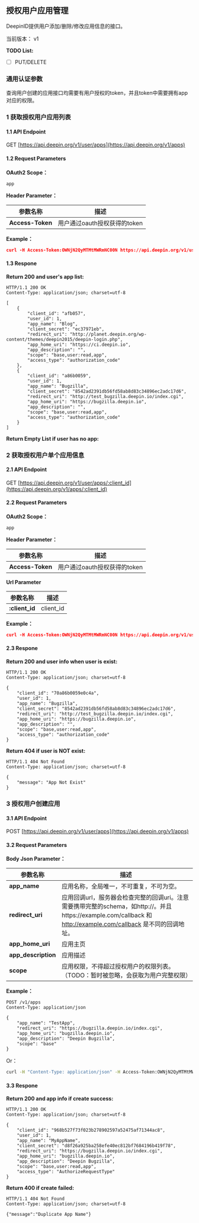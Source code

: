 <!--Meta
category:DeepinID
title:应用管理
DO NOT Delete Meta Above -->

##  授权用户应用管理


DeepinID提供用户添加/删除/修改应用信息的接口。

当前版本： v1

**TODO List:**

- [ ] PUT/DELETE

### 通用认证参数

查询用户创建的应用接口均需要有用户授权的token，并且token中需要拥有app对应的权限。


### 1 获取授权用户应用列表

#### 1.1 API Endpoint

GET [https://api.deepin.org/v1/user/apps](https://api.deepin.org/v1/apps)

#### 1.2 Request Parameters

**OAuth2 Scope：**

```
app
```

**Header Parameter：**

| 参数名称          | 描述        |
|----------------  |-------------|
| **Access-Token** | 用户通过oauth授权获得的token |

**Example：**

```json
curl -H Access-Token:OWNjN2QyMTMtMWRmNC00N https://api.deepin.org/v1/user/apps
```

#### 1.3 Respone

**Return 200 and user's app list:**

```http
HTTP/1.1 200 OK
Content-Type: application/json; charset=utf-8

[
	{
		"client_id": "afb057",
		"user_id": 1,
		"app_name": "Blog",
		"client_secret": "ec37971eb",
		"redirect_uri": "http://planet.deepin.org/wp-content/themes/deepin2015/deepin-login.php",
		"app_home_uri": "https://ci.deepin.io",
		"app_description": "",
		"scope": "base,user:read,app",
		"access_type": "authorization_code"
	},
	{
		"client_id": "a86b0059",
		"user_id": 1,
		"app_name": "Bugzilla",
		"client_secret": "8542ad2391db56fd58ab8d83c34896ec2adc17d6",
		"redirect_uri": "http://test_bugzilla.deepin.io/index.cgi",
		"app_home_uri": "https://bugzilla.deepin.io",
		"app_description": "",
		"scope": "base,user:read,app",
		"access_type": "authorization_code"
	}
]
```

**Return Empty List if user has no app:**

### 2 获取授权用户单个应用信息

#### 2.1 API Endpoint

GET [https://api.deepin.org/v1/user/apps/:client_id](https://api.deepin.org/v1/apps/:client_id)

#### 2.2 Request Parameters

**OAuth2 Scope：**

```
app
```

**Header Parameter：**

| 参数名称          | 描述        |
|----------------  |-------------|
| **Access-Token** | 用户通过oauth授权获得的token |


**Url Parameter**

| 参数名称        | 描述        |
|----------------|-------------|
| **:client_id** | client_id |


**Example：**


```json
curl -H Access-Token:OWNjN2QyMTMtMWRmNC00N https://api.deepin.org/v1/user/apps/b401162c9d06
```

#### 2.3 Respone

**Return 200 and user info when user is exist:**

```http
HTTP/1.1 200 OK
Content-Type: application/json; charset=utf-8

{
	"client_id": "70a86b0059e0c4a",
	"user_id": 1,
	"app_name": "Bugzilla",
	"client_secret": "8542ad2391db56fd58ab8d83c34896ec2adc17d6",
	"redirect_uri": "http://test_bugzilla.deepin.io/index.cgi",
	"app_home_uri": "https://bugzilla.deepin.io",
	"app_description": "",
	"scope": "base,user:read,app",
	"access_type": "authorization_code"
}
```

**Return 404 if user is NOT exist:**

```http
HTTP/1.1 404 Not Found
Content-Type: application/json; charset=utf-8

{
	"message": "App Not Exist"
}
```

### 3 授权用户创建应用

#### 3.1 API Endpoint

POST [https://api.deepin.org/v1/user/apps](https://api.deepin.org/v1/apps)

#### 3.2 Request Parameters

**Body Json Parameter：**

| 参数名称        | 描述        |
|----------------|-------------|
| **app_name** | 应用名称，全局唯一，不可重复，不可为空。  |
| **redirect_uri** | 应用回调url，服务器会检查完整的回调uri。注意需要携带完整的schema，如http://。并且https://example.com/callback 和  http://example.com/callback 是不同的回调地址。 |
| **app_home_uri** | 应用主页  |
| **app_description** | 应用描述  |
| **scope** | 应用权限，不得超过授权用户的权限列表。（TODO：暂时被忽略，会获取为用户完整权限）  |

**Example：**

```http
POST /v1/apps
Content-Type: application/json

{
    "app_name": "TestApp",
    "redirect_uri": "https://bugzilla.deepin.io/index.cgi",
    "app_home_uri": "bugzilla.deepin.io",
    "app_description": "Deepin Bugzilla",
    "scope": "base"
}
```
Or：

```bash
curl -H "Content-Type: application/json" -H Access-Token:OWNjN2QyMTMtMWRmNC00N -X POST -d '{"app_name": "MyAppName","redirect_uri": "https://bugzilla.deepin.io/index.cgi", "app_home_uri": "bugzilla.deepin.io", "app_description": "Deepin Bugzilla", "scope": "basebase,user:read,app"}' https://api.deepin.org/v1/user/apps
```

#### 3.3 Respone

**Return 200 and app info if create success:**

```http
HTTP/1.1 200 OK
Content-Type: application/json; charset=utf-8

{
	"client_id": "968b527f73f023b278902597a52475af71344ac8",
	"user_id": 1,
	"app_name": "MyAppName",
	"client_secret": "d8f26a925ba258efe40ec812bf7684196b419f78",
	"redirect_uri": "https://bugzilla.deepin.io/index.cgi",
	"app_home_uri": "bugzilla.deepin.io",
	"app_description": "Deepin Bugzilla",
	"scope": "base,user:read,app",
	"access_type": "AuthorizeRequestType"
}
```

**Return 400 if create failed:**

```http
HTTP/1.1 404 Not Found
Content-Type: application/json; charset=utf-8

{"message":"Duplicate App Name"}
```
